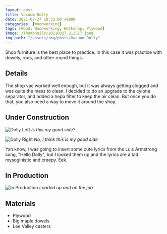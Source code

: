 ```yaml
---
layout: post
title: Vacuum Dolly
date: 2021-08-27 18:32:00 +0800
categories: [Woodworking]
tags: [Wood, Woodworking, Workshop, Plywood]
image: /Thumbnails/20210827_212517.jpeg
img_path: "/assets/img/posts/Vacuum Dolly"
---
```


Shop furniture is the best place to practice.  In this case it was practice with dowels, rods, and other round things.  

## Details

The shop vac worked well enough, but it was always getting clogged and was quite the mess to clean.  I decided to do an upgrade to the cylone separator, and added a hepa filter to keep the air clean.  But once you do that, you also need a way to move it around the shop.

## Under Construction

![Dolly Left][Dolly 1]
_Is this my good side?_

![Dolly Right][Dolly 2]
_No, I think this is my good side_

Yah know, I was going to insert some cute lyrics from the Luis Armstrong song, "Hello Dolly", but I looked them up and the lyrics are a tad mysoginistic and creepy.  Eek.

## In Production

![In Production][In Production]
_Loaded up and on the job_

## Materials

- Plywood
- Big maple dowels
- Lee Valley casters
  
[Dolly 1]: 20210827_212517.jpeg
[Dolly 2]: 20210827_212427.jpeg
[In Production]: IMG_0539.jpeg
